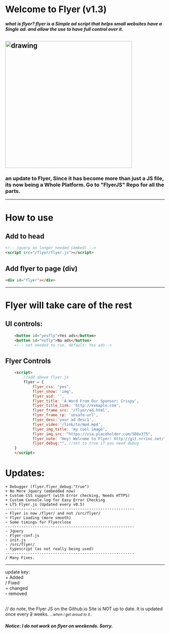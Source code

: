 # Welcome to Flyer (v1.3)
<!--[![Support me on Patreon](https://img.shields.io/endpoint.svg?url=https%3A%2F%2Fshieldsio-patreon.vercel.app%2Fapi%3Fusername%3Dnrrinc%26type%3Dpatrons&style=plastic)](https://patreon.com/nrrinc)-->
##### _what is flyer? flyer is a Simple ad script that helps small websites have a Single ad. and allow the use to have full control over it._
<img src="https://raw.githubusercontent.com/Nolanrulesroblox/Flyer/master/retired/ad/flyer-logo.svg" alt="drawing" width="400"/></img>
---
### an update to Flyer, Since it has become more than just a JS file, its now being a Whole Platform. Go to "FlyerJS" Repo for all the parts.
---
# How to use
## Add to head
```html
<!-- jquery no longer needed (embed) -->
<script src="/flyer/flyer.js"></script>
```
## Add flyer to page (div)
```html
<div id="flyer"></div>
```
---
# Flyer will take care of the rest

## UI controls:
```html
    <button id="yesfly">Yes ads</button>
    <button id="nofly">No ads</button>
    <!-- not needed to run. default: Yes ads-->
```
## Flyer Controls
```html
    <script>
        //add above flyer.js
        flyer = {
            flyer_css: "yes", 
            flyer_show: 'img', 
            flyer_aid: '', 
            flyer_title: 'A Word From Our Sponsor: Crispy', 
            flyer_title_link: 'http://exmaple.com', 
            flyer_frame_src: '/flyer/ad.html',
            flyer_frame_rp: 'unsafe-url',
            flyer_desc:'your ad desc1',
            flyer_video:'/link/to/mp4.mp4',
            flyer_img_title: 'my cool image',
            flyer_img_src: "https://via.placeholder.com/500x375",
            flyer_note: "Hey! Welcome to Flyer! http://git.nrrinc.net/flyer",
            flyer_debug:"", //set to true if you need debug
    }
    </script>
```
# Updates:
```code
+ Debugger (flyer.flyer_debug:"true")
+ No More Jquery (embedded now)
+ Custom CSS support (with Error checking, Needs HTTPS)
+ Custom Console.log for Easy Error Checking
+ LTS Flyer.js (Updated every v0.5)
---------------------------------------------------------
~ Flyer is now /flyer/ and not /src/flyer/
~ Flyer Loading (more smooth)
~ Some timings for Flyerclose
---------------------------------------------------------
- Jquery
- Flyer-conf.js
- init.js
- /src/flyer/
- typescript (as not really being used)
---------------------------------------------------------
/ Many Fixes.
```
---
update key: <br>
<span>+</span> Added <br>
<span>/</span> Fixed<br>
<span>~</span> changed<br>
<span>-</span> removed<br>
<br>

<!--[![Support me on Patreon](https://img.shields.io/endpoint.svg?url=https%3A%2F%2Fshieldsio-patreon.vercel.app%2Fapi%3Fusername%3Dnrrinc%26type%3Dpledges&style=plastic)](https://patreon.com/nrrinc)-->

// do note, the Flyer JS on the Github.io Site is NOT up to date. It is updated once every ~~2~~ weeks. <small>...<i>when i get aroud to it.. </i> </small>

##### Notice: I do not work on flyer on weekends. Sorry.
